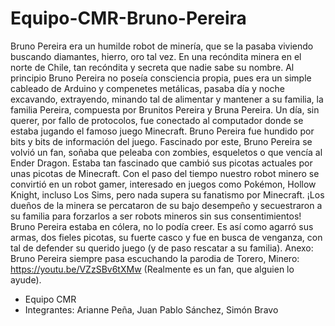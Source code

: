 # Equipo-CMR-Bruno-Pereira
Bruno Pereira era un humilde robot de minería, que se la pasaba viviendo buscando
diamantes, hierro, oro tal vez. En una recóndita minera en el norte de Chile, tan recóndita y
secreta que nadie sabe su nombre.
Al principio Bruno Pereira no poseía consciencia propia, pues era un simple cableado de
Arduino y compenetes metálicas, pasaba día y noche excavando, extrayendo, minando tal
de alimentar y mantener a su familia, la familia Pereira, compuesta por Brunitos Pereira y
Bruna Pereira.
Un día, sin querer, por fallo de protocolos, fue conectado al computador donde se estaba
jugando el famoso juego Minecraft. Bruno Pereira fue hundido por bits y bits de información
del juego.
Fascinado por este, Bruno Pereira se volvió un fan, soñaba que peleaba con zombies,
esqueletos o que vencía al Ender Dragon. Estaba tan fascinado que cambió sus picotas
actuales por unas picotas de Minecraft.
Con el paso del tiempo nuestro robot minero se convirtió en un robot gamer, interesado en
juegos como Pokémon, Hollow Knight, incluso Los Sims, pero nada supera su fanatismo por
Minecraft.
¡Los dueños de la minera se percataron de su bajo desempeño y secuestraron a su familia
para forzarlos a ser robots mineros sin sus consentimientos! Bruno Pereira estaba en
cólera, no lo podía creer.
Es así como agarró sus armas, dos fieles picotas, su fuerte casco y fue en busca de
venganza, con tal de defender su querido juego (y de paso rescatar a su familia).
Anexo: Bruno Pereira siempre pasa escuchando la parodia de Torero, Minero:
https://youtu.be/VZzSBv6tXMw
(Realmente es un fan, que alguien lo ayude).

- Equipo CMR
- Integrantes: Arianne Peña, Juan Pablo Sánchez, Simón Bravo
